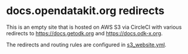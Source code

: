 docs.opendatakit.org redirects
================================

This is an empty site that is hosted on AWS S3 via CircleCI with various redirects to https://docs.getodk.org and https://docs.odk-x.org.

The redirects and routing rules are configured in [s3_website.yml](./s3_website.yml).